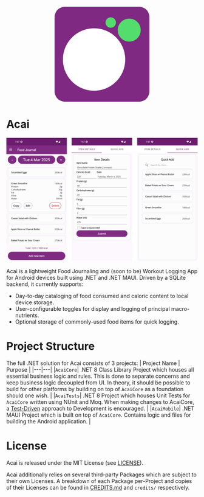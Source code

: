 <p align="center">
  <img height=250 src="./readme/icon.png"/>
</p>

# Acai

<p align="center">
  <img width=800 src="./readme/carousel.png"/>
</p>

Acai is a lightweight Food Journaling and (soon to be) Workout Logging App for Android devices built using .NET and .NET MAUI. Driven by a SQLite backend, it currently supports:
- Day-to-day cataloging of food consumed and caloric content to local device storage.
- User-configurable toggles for display and logging of principal macro-nutrients.
- Optional storage of commonly-used food items for quick logging.

# Project Structure
The full .NET solution for Acai consists of 3 projects:
| Project Name | Purpose |
|---|---|
|`AcaiCore`| .NET 8 Class Library Project which houses all essential business logic and rules. This is done to separate concerns and keep business logic decoupled from UI. In theory, it should be possible to build for other platforms by building on top of `AcaiCore` as a foundation should one wish. |
|`AcaiTests`| .NET 8 Project which houses Unit Tests for `AcaiCore` written using NUnit and Moq. When making changes to AcaiCore, a [Test-Driven](https://martinfowler.com/bliki/TestDrivenDevelopment.html) approach to Development is encouraged. |
|`AcaiMobile`| .NET MAUI Project which is built on top of `AcaiCore`. Contains logic and files for building the Android application. |


# License
Acai is released under the MIT License (see [LICENSE](./LICENSE)). 

Acai additionally relies on several third-party Packages which are subject to their own Licenses. A breakdown of each Package per-Project and copies of their Licenses can be found in [CREDITS.md](./CREDITS.md) and `credits/` respectively.